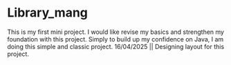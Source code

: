 # Library_mang
This is my first mini project. I would like revise my basics and strengthen my foundation with this project. Simply to build up my confidence on Java, I am doing this simple and classic project.
16/04/2025 || Designing layout for this project.
